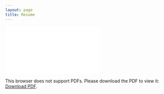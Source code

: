 ```yaml
---
layout: page
title: Resume
---
```

<!-- <embed src="./img/ZichuanOu-en+cn.pdf" width="100%" height="100%"> -->
<!-- [区梓川的简历](./img/ZichuanOu-en+cn.pdf)
![](./img/ZichuanOu.png) -->

<object data="./img/ZichuanOu-en+cn.pdf" type="application/pdf" width="95%" height="700px">
    <embed src="./img/ZichuanOu-en+cn.pdf">
        <p>This browser does not support PDFs. Please download the PDF to view it: <a href="./img/ZichuanOu-en+cn.pdf">Download PDF</a>.</p>
    </embed>
</object>